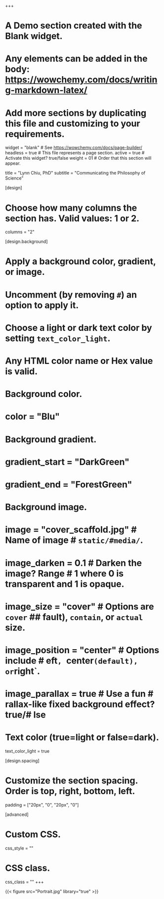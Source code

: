 +++
# A Demo section created with the Blank widget.
# Any elements can be added in the body: https://wowchemy.com/docs/writing-markdown-latex/
# Add more sections by duplicating this file and customizing to your requirements.

widget = "blank"  # See https://wowchemy.com/docs/page-builder/
headless = true  # This file represents a page section.
active = true  # Activate this widget? true/false
weight = 01  # Order that this section will appear.

title = "Lynn Chiu, PhD"
subtitle = "Communicating the Philosophy of Science"

[design]
  # Choose how many columns the section has. Valid values: 1 or 2.
  columns = "2"

[design.background]
  # Apply a background color, gradient, or image.
  #   Uncomment (by removing `#`) an option to apply it.
  #   Choose a light or dark text color by setting `text_color_light`.
  #   Any HTML color name or Hex value is valid.

  # Background color.
 # color = "Blu"

  # Background gradient.
 # gradient_start = "DarkGreen"
 # gradient_end = "ForestGreen"

  # Background image.
# image = "cover_scaffold.jpg"  # Name of image # `static/#media/`.
# image_darken = 0.1  # Darken the image? Range # 1 where 0 is transparent and 1 is opaque.
# image_size = "cover"  #  Options are `cover` ## fault), `contain`, or `actual` size.
# image_position = "center"  # Options include # eft`, `center` (default), or `right`.
# image_parallax = true  # Use a fun # rallax-like fixed background effect? true/# lse

  # Text color (true=light or false=dark).
  text_color_light = true

[design.spacing]
  # Customize the section spacing. Order is top, right, bottom, left.
  padding = ["20px", "0", "20px", "0"]

[advanced]
 # Custom CSS.
 css_style = ""

 # CSS class.
 css_class = ""
+++

{{< figure src="Portrait.jpg" library="true" >}}
